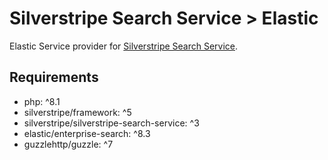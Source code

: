 # Silverstripe Search Service > Elastic

Elastic Service provider for [Silverstripe Search Service](https://github.com/silverstripe/silverstripe-search-service).

## Requirements

* php: ^8.1
* silverstripe/framework: ^5
* silverstripe/silverstripe-search-service: ^3
* elastic/enterprise-search: ^8.3
* guzzlehttp/guzzle: ^7
